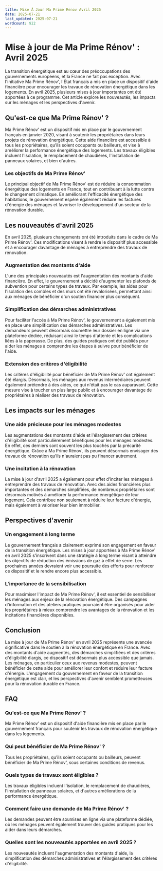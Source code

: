 ```yaml
---
title: Mise À Jour Ma Prime Renov Avril 2025
date: 2025-07-21
last_updated: 2025-07-21
wordcount: 922
---
```


# Mise à jour de Ma Prime Rénov' : Avril 2025

La transition énergétique est au cœur des préoccupations des gouvernements européens, et la France ne fait pas exception. Avec l'initiative Ma Prime Rénov', l'État français a mis en place un dispositif d'aide financière pour encourager les travaux de rénovation énergétique dans les logements. En avril 2025, plusieurs mises à jour importantes ont été apportées à ce programme. Cet article explore les nouveautés, les impacts sur les ménages et les perspectives d'avenir.

## Qu'est-ce que Ma Prime Rénov' ?

Ma Prime Rénov' est un dispositif mis en place par le gouvernement français en janvier 2020, visant à soutenir les propriétaires dans leurs projets de rénovation énergétique. Cette aide financière est accessible à tous les propriétaires, qu'ils soient occupants ou bailleurs, et vise à améliorer la performance énergétique des logements. Les travaux éligibles incluent l'isolation, le remplacement de chaudières, l'installation de panneaux solaires, et bien d'autres.

### Les objectifs de Ma Prime Rénov'

Le principal objectif de Ma Prime Rénov' est de réduire la consommation énergétique des logements en France, tout en contribuant à la lutte contre le changement climatique. En améliorant l'efficacité énergétique des habitations, le gouvernement espère également réduire les factures d'énergie des ménages et favoriser le développement d'un secteur de la rénovation durable.

## Les nouveautés d'avril 2025

En avril 2025, plusieurs changements ont été introduits dans le cadre de Ma Prime Rénov'. Ces modifications visent à rendre le dispositif plus accessible et à encourager davantage de ménages à entreprendre des travaux de rénovation.

### Augmentation des montants d'aide

L'une des principales nouveautés est l'augmentation des montants d'aide financière. En effet, le gouvernement a décidé d'augmenter les plafonds de subvention pour certains types de travaux. Par exemple, les aides pour l'isolation des combles et des murs ont été revalorisées, permettant ainsi aux ménages de bénéficier d'un soutien financier plus conséquent.

### Simplification des démarches administratives

Pour faciliter l'accès à Ma Prime Rénov', le gouvernement a également mis en place une simplification des démarches administratives. Les demandeurs peuvent désormais soumettre leur dossier en ligne via une plateforme dédiée, réduisant ainsi le temps d'attente et les complications liées à la paperasse. De plus, des guides pratiques ont été publiés pour aider les ménages à comprendre les étapes à suivre pour bénéficier de l'aide.

### Extension des critères d'éligibilité

Les critères d'éligibilité pour bénéficier de Ma Prime Rénov' ont également été élargis. Désormais, les ménages aux revenus intermédiaires peuvent également prétendre à des aides, ce qui n'était pas le cas auparavant. Cette mesure vise à toucher un plus large public et à encourager davantage de propriétaires à réaliser des travaux de rénovation.

## Les impacts sur les ménages

### Une aide précieuse pour les ménages modestes

Les augmentations des montants d'aide et l'élargissement des critères d'éligibilité sont particulièrement bénéfiques pour les ménages modestes. En effet, ces derniers sont souvent les plus touchés par la précarité énergétique. Grâce à Ma Prime Rénov', ils peuvent désormais envisager des travaux de rénovation qu'ils n'auraient pas pu financer autrement.

### Une incitation à la rénovation

La mise à jour d'avril 2025 a également pour effet d'inciter les ménages à entreprendre des travaux de rénovation. Avec des aides financières plus importantes et des démarches simplifiées, de nombreux propriétaires sont désormais motivés à améliorer la performance énergétique de leur logement. Cela contribue non seulement à réduire leur facture d'énergie, mais également à valoriser leur bien immobilier.

## Perspectives d'avenir

### Un engagement à long terme

Le gouvernement français a clairement exprimé son engagement en faveur de la transition énergétique. Les mises à jour apportées à Ma Prime Rénov' en avril 2025 s'inscrivent dans une stratégie à long terme visant à atteindre les objectifs de réduction des émissions de gaz à effet de serre. Les prochaines années devraient voir une poursuite des efforts pour renforcer ce dispositif et le rendre encore plus accessible.

### L'importance de la sensibilisation

Pour maximiser l'impact de Ma Prime Rénov', il est essentiel de sensibiliser les ménages aux enjeux de la rénovation énergétique. Des campagnes d'information et des ateliers pratiques pourraient être organisés pour aider les propriétaires à mieux comprendre les avantages de la rénovation et les incitations financières disponibles.

## Conclusion

La mise à jour de Ma Prime Rénov' en avril 2025 représente une avancée significative dans le soutien à la rénovation énergétique en France. Avec des montants d'aide augmentés, des démarches simplifiées et des critères d'éligibilité élargis, ce dispositif est désormais plus accessible que jamais. Les ménages, en particulier ceux aux revenus modestes, peuvent bénéficier de cette aide pour améliorer leur confort et réduire leur facture d'énergie. L'engagement du gouvernement en faveur de la transition énergétique est clair, et les perspectives d'avenir semblent prometteuses pour la rénovation durable en France.

## FAQ

### Qu'est-ce que Ma Prime Rénov' ?

Ma Prime Rénov' est un dispositif d'aide financière mis en place par le gouvernement français pour soutenir les travaux de rénovation énergétique dans les logements.

### Qui peut bénéficier de Ma Prime Rénov' ?

Tous les propriétaires, qu'ils soient occupants ou bailleurs, peuvent bénéficier de Ma Prime Rénov', sous certaines conditions de revenus.

### Quels types de travaux sont éligibles ?

Les travaux éligibles incluent l'isolation, le remplacement de chaudières, l'installation de panneaux solaires, et d'autres améliorations de la performance énergétique.

### Comment faire une demande de Ma Prime Rénov' ?

Les demandes peuvent être soumises en ligne via une plateforme dédiée, où les ménages peuvent également trouver des guides pratiques pour les aider dans leurs démarches.

### Quelles sont les nouveautés apportées en avril 2025 ?

Les nouveautés incluent l'augmentation des montants d'aide, la simplification des démarches administratives et l'élargissement des critères d'éligibilité.